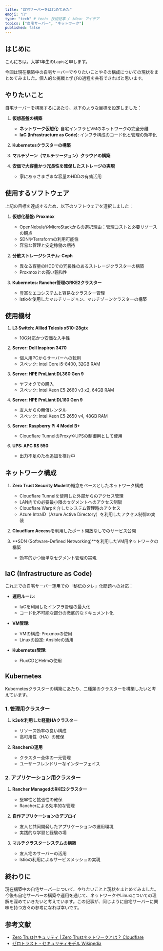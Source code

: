 ```yaml
---
title: "自宅サーバーをはじめてみた"
emoji: "🐙"
type: "tech" # tech: 技術記事 / idea: アイデア
topics: ["自宅サーバー", "ネットワーク"]
published: false
---
```


## はじめに

こんにちは。大学1年生のLapisと申します。

今回は現在構築中の自宅サーバーでやりたいことやその構成についての現状をまとめてみました。個人的な挑戦と学びの過程を共有できればと思います。

## やりたいこと

自宅サーバーを構築するにあたり、以下のような目標を設定しました：

1. **仮想基盤の構築**
   - **ネットワーク仮想化**: 自宅インフラとVMのネットワークの完全分離
   - **IaC (Infrastructure as Code)**: インフラ構成のコード化と管理の効率化

2. **Kubernetesクラスターの構築**

3. **マルチゾーン（マルチリージョン）クラウドの構築**

4. **安価で大容量かつ冗長性を確保したストレージの実現**
   - 家にあるさまざまな容量のHDDの有効活用

## 使用するソフトウェア

上記の目標を達成するため、以下のソフトウェアを選択しました：

1. **仮想化基盤: Proxmox**
   - OpenNebulaやMicroStackからの選択理由：管理コストと必要リソースの観点
   - SDNやTerraformの利用可能性
   - 容易な管理と安定稼働の期待

2. **分散ストレージシステム: Ceph**
   - 異なる容量のHDDでの冗長性のあるストレージクラスターの構築
   - Proxmoxとの高い親和性

3. **Kubernetes: Rancher管理のRKE2クラスター**
   - 豊富なエコシステムと容易なクラスター管理
   - lstioを使用したマルチリージョン、マルチゾーンクラスターの構築

## 使用機材

1. **L3 Switch: Allied Telesis x510-28gtx**
   - 10G対応かつ安価な入手性

2. **Server: Dell Inspiron 3470**
   - 個人用PCからサーバーへの転用
   - スペック: Intel Core i5-8400, 32GB RAM

3. **Server: HPE ProLiant DL360 Gen 9**
   - ヤフオクでの購入
   - スペック: Intel Xeon E5 2660 v3 x2, 64GB RAM

4. **Server: HPE ProLiant DL160 Gen 9**
   - 友人からの無償レンタル
   - スペック: Intel Xeon E5 2650 v4, 48GB RAM

5. **Server: Raspberry Pi 4 Model B+**
   - Cloudflare TunnelのProxyやUPSの制御用として使用

6. **UPS: APC RS 550**
   - 出力不足のため追加を検討中

## ネットワーク構成

1. **Zero Trust Security Model**の概念をベースとしたネットワーク構成
   - Cloudflare Tunnelを使用した外部からのアクセス管理
   - LAN内での必要最小限のセグメントへのアクセス制限
   - Cloudflare Warpを介したシステム管理時のアクセス
   - Azure IntraID（Azure Active Directory）を利用したアクセス制御の実装

2. **Cloudflare Access**を利用したポート開放なしでのサービス公開

3. **SDN (Software-Defined Networking)**を利用したVM用ネットワークの構築
   - 効率的かつ簡単なセグメント管理の実現

## IaC (Infrastructure as Code)

これまでの自宅サーバー運用での「秘伝のタレ」化問題への対応：

- **運用ルール**:
  - IaCを利用したインフラ管理の最大化
  - コード化不可能な部分の徹底的なドキュメント化

- **VM管理**:
  - VMの構成: Proxmoxの使用
  - Linuxの設定: Ansibleの活用

- **Kubernetes管理**:
  - FluxCDとHelmの使用

## Kubernetes

Kubernetesクラスターの構築にあたり、二種類のクラスターを構築したいと考えています。

### 1. 管理用クラスター

1. **k3sを利用した軽量HAクラスター**
   - リソース効率の良い構成
   - 高可用性（HA）の確保

2. **Rancherの運用**
   - クラスター全体の一元管理
   - ユーザーフレンドリーなインターフェイス

### 2. アプリケーション用クラスター

1. **Rancher ManagedのRKE2クラスター**
   - 堅牢性と拡張性の確保
   - Rancherによる効率的な管理

2. **自作アプリケーションのデプロイ**
   - 友人と共同開発したアプリケーションの運用環境
   - 実践的な学習と経験の場

3. **マルチクラスターシステムの構築**
   - 友人宅のサーバーの活用
   - lstioの利用によるサービスメッシュの実現

## 終わりに

現在構築中の自宅サーバーについて、やりたいことと現状をまとめてみました。今後も自宅サーバーの構築や運用を通じて、ネットワークやLinuxについての理解を深めていきたいと考えています。この記事が、同じように自宅サーバーに興味を持つ方々の参考になれば幸いです。

## 参考文献

- [Zero Trustセキュリティ | Zero Trustネットワークとは？ Cloudflare](https://www.cloudflare.com/ja-jp/learning/security/glossary/what-is-zero-trust/)
- [ゼロトラスト・セキュリティモデル Wikipedia](https://ja.wikipedia.org/wiki/ゼロトラスト・セキュリティモデル)
